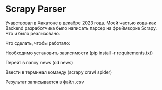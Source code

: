 # Scrapy Parser

Учавствовал в Хакатоне в декабре 2023 года. Моей частью кода-как Backend разработчика было написать парсер на фреймворке Scrapy. 
Что и было реализовано.

Что сделать, чтобы работало:

Необходимо установить зависимости (pip install -r requirements.txt)

Перейт в папку news (cd news)

Ввести в терминал команду (scrapy crawl spider)

Результат записывается в файл .csv
